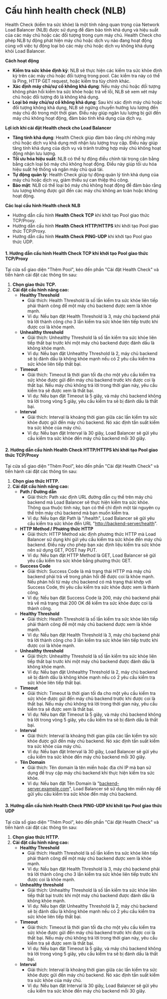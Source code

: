 # Cấu hình health check (NLB)

Health Check (kiểm tra sức khỏe) là một tính năng quan trọng của Network Load Balancer (NLB) được sử dụng để đảm bảo tính khả dụng và hiệu suất của các máy chủ hoặc các đối tượng trong cụm máy chủ. Health Check cho phép NLB tự động phát hiện máy chủ hoặc dịch vụ nào đang hoạt động cùng với việc tự động loại bỏ các máy chủ hoặc dịch vụ không khả dụng khỏi Load Balancer.

**Cách hoạt động**

* **Kiểm tra sức khỏe định kỳ**: NLB sẽ thực hiện các kiểm tra sức khỏe định kỳ trên các máy chủ hoặc đối tượng trong pool. Các kiểm tra này có thể là Ping, HTTP GET request, hoặc kiểm tra tùy chỉnh khác.
* **Xác định máy chủ/sự cố không khả dụng**: Nếu máy chủ hoặc đối tượng không phản hồi kiểm tra sức khỏe hoặc trả về lỗi, NLB sẽ xem xét máy chủ hoặc đối tượng đó là không khả dụng.
* **Loại bỏ máy chủ/sự cố không khả dụng**: Sau khi xác định máy chủ hoặc đối tượng không khả dụng, NLB sẽ ngừng chuyển hướng lưu lượng đến máy chủ đó trong một thời gian. Điều này giúp ngăn lưu lượng bị gửi đến máy chủ không hoạt động, đảm bảo tính khả dụng của dịch vụ.

**Lợi ích khi cài đặt Health check cho Load Balancer**

* **Tăng tính khả dụng**: Health Check giúp đảm bảo rằng chỉ những máy chủ hoặc dịch vụ khả dụng mới nhận lưu lượng truy cập. Điều này giúp tăng tính khả dụng của dịch vụ và tránh trường hợp máy chủ không hoạt động nhận lưu lượng.
* **Tối ưu hóa hiệu suất**: NLB có thể tự động điều chỉnh tải trọng cân bằng bằng cách loại bỏ máy chủ không hoạt động. Điều này giúp tối ưu hóa hiệu suất hệ thống và ngăn máy chủ quá tải.
* **Tự động quản lý**: Health Check giúp tự động quản lý tính khả dụng của máy chủ hoặc dịch vụ, giảm thiểu sự can thiệp thủ công.
* **Bảo mật**: NLB có thể loại bỏ máy chủ không hoạt động để đảm bảo rằng lưu lượng không được gửi đến các máy chủ không an toàn hoặc không hoạt động.

**Các loại cấu hình Health check NLB**

* Hướng dẫn cấu hình **Health Check TCP** khi khởi tạo Pool giao thức TCP/Proxy.
* Hướng dẫn cấu hình **Health Check HTTP/HTTPS** khi khởi tạo Pool giao thức TCP/Proxy.
* Hướng dẫn cấu hình **Health Check PING-UDP** khi khởi tạo Pool giao thức UDP.

#### 1. Hướng dẫn cấu hình Health Check TCP khi khởi tạo Pool giao thức TCP/Proxy <a href="#confighealthchecksetting-nlb-1.huongdancauhinhhealthchecktcpkhikhoitaopoolgiaothuctcp-proxy" id="confighealthchecksetting-nlb-1.huongdancauhinhhealthchecktcpkhikhoitaopoolgiaothuctcp-proxy"></a>

Tại cửa sổ giao diện "Thêm Pool", kéo đến phần "Cài đặt Health Check" và tiến hành cài đặt các thông tin sau:

1. **Chọn giao thức TCP.**
2. **Cài đặt cấu hình nâng cao:**
   * **Healthy Threshold**
     * Giải thích: Health Threshold là số lần kiểm tra sức khỏe liên tiếp phải thành công để một máy chủ backend được xem là khỏe mạnh.
     * Ví dụ: Nếu bạn đặt Health Threshold là 3, máy chủ backend phải trả lời thành công cho 3 lần kiểm tra sức khỏe liên tiếp trước khi được coi là khỏe mạnh.
   * **Unhealthy threshold**
     * Giải thích: Unhealthy Threshold là số lần kiểm tra sức khỏe liên tiếp thất bại trước khi một máy chủ backend được đánh dấu là không khỏe mạnh.
     * Ví dụ: Nếu bạn đặt Unhealthy Threshold là 2, máy chủ backend sẽ bị đánh dấu là không khỏe mạnh nếu có 2 yêu cầu kiểm tra sức khỏe liên tiếp thất bại.
   * **Timeout**
     * Giải thích: Timeout là thời gian tối đa cho một yêu cầu kiểm tra sức khỏe được gửi đến máy chủ backend trước khi được coi là thất bại. Nếu máy chủ không trả lời trong thời gian này, yêu cầu kiểm tra sẽ được xem là thất bại.
     * Ví dụ: Nếu bạn đặt Timeout là 5 giây, và máy chủ backend không trả lời trong vòng 5 giây, yêu cầu kiểm tra sẽ bị đánh dấu là thất bại.
   * **Interval**
     * Giải thích: Interval là khoảng thời gian giữa các lần kiểm tra sức khỏe được gửi đến máy chủ backend. Nó xác định tần suất kiểm tra sức khỏe của máy chủ.
     * Ví dụ: Nếu bạn đặt Interval là 30 giây, Load Balancer sẽ gửi yêu cầu kiểm tra sức khỏe đến máy chủ backend mỗi 30 giây.

#### 2. Hướng dẫn cấu hình Health Check HTTP/HTTPS khi khởi tạo Pool giao thức TCP/Proxy <a href="#confighealthchecksetting-nlb-2.huongdancauhinhhealthcheckhttp-httpskhikhoitaopoolgiaothuctcp-proxy" id="confighealthchecksetting-nlb-2.huongdancauhinhhealthcheckhttp-httpskhikhoitaopoolgiaothuctcp-proxy"></a>

Tại cửa sổ giao diện "Thêm Pool", kéo đến phần "Cài đặt Health Check" và tiến hành cài đặt các thông tin sau:

1. **Chọn giao thức HTTP.**
2. **Cài đặt cấu hình nâng cao:**
   * **Path / Đường dẫn**
     * Giải thích: Path xác định URL đường dẫn cụ thể trên máy chủ backend mà Load Balancer sẽ thực hiện kiểm tra sức khỏe. Thông qua thuộc tính này, bạn có thể chỉ định một tài nguyên cụ thể trên máy chủ backend mà bạn muốn kiểm tra.
     * Ví dụ: Nếu bạn đặt Path là "/health", Load Balancer sẽ gửi yêu cầu kiểm tra sức khỏe đến URL "[http://backend-server/health](http://backend-server/health)".
   * **HTTP Method / Phương thức HTTP**
     * Giải thích: HTTP Method xác định phương thức HTTP mà Load Balancer sử dụng khi gửi yêu cầu kiểm tra sức khỏe đến máy chủ backend. Điều này cho phép bạn xác định liệu kiểm tra sức khỏe nên sử dụng GET, POST hay PUT.
     * Ví dụ: Nếu bạn đặt HTTP Method là GET, Load Balancer sẽ gửi yêu cầu kiểm tra sức khỏe bằng phương thức GET.
   * **Success Code**
     * Giải thích: Success Code là mã trạng thái HTTP mà máy chủ backend phải trả về trong phản hồi để được coi là khỏe mạnh. Nếu phản hồi từ máy chủ backend có mã trạng thái khớp với Success Code, thì yêu cầu kiểm tra sức khỏe được xem là thành công.
     * Ví dụ: Nếu bạn đặt Success Code là 200, máy chủ backend phải trả về mã trạng thái 200 OK để kiểm tra sức khỏe được coi là thành công.
   * **Healthy Threshold**
     * Giải thích: Health Threshold là số lần kiểm tra sức khỏe liên tiếp phải thành công để một máy chủ backend được xem là khỏe mạnh.
     * Ví dụ: Nếu bạn đặt Health Threshold là 3, máy chủ backend phải trả lời thành công cho 3 lần kiểm tra sức khỏe liên tiếp trước khi được coi là khỏe mạnh.
   * **Unhealthy threshold**
     * Giải thích: Unhealthy Threshold là số lần kiểm tra sức khỏe liên tiếp thất bại trước khi một máy chủ backend được đánh dấu là không khỏe mạnh.
     * Ví dụ: Nếu bạn đặt Unhealthy Threshold là 2, máy chủ backend sẽ bị đánh dấu là không khỏe mạnh nếu có 2 yêu cầu kiểm tra sức khỏe liên tiếp thất bại.
   * **Timeout**
     * Giải thích: Timeout là thời gian tối đa cho một yêu cầu kiểm tra sức khỏe được gửi đến máy chủ backend trước khi được coi là thất bại. Nếu máy chủ không trả lời trong thời gian này, yêu cầu kiểm tra sẽ được xem là thất bại.
     * Ví dụ: Nếu bạn đặt Timeout là 5 giây, và máy chủ backend không trả lời trong vòng 5 giây, yêu cầu kiểm tra sẽ bị đánh dấu là thất bại.
   * **Interval**
     * Giải thích: Interval là khoảng thời gian giữa các lần kiểm tra sức khỏe được gửi đến máy chủ backend. Nó xác định tần suất kiểm tra sức khỏe của máy chủ.
     * Ví dụ: Nếu bạn đặt Interval là 30 giây, Load Balancer sẽ gửi yêu cầu kiểm tra sức khỏe đến máy chủ backend mỗi 30 giây.
   * **Tên Domain**
     * Giải thích: Tên domain là tên miền hoặc địa chỉ IP mà bạn sử dụng để truy cập máy chủ backend khi thực hiện kiểm tra sức khỏe.
     * Ví dụ: Nếu bạn đặt Tên Domain là "[backend-server.example.com](http://backend-server.example.com/)", Load Balancer sẽ sử dụng tên miền này để gửi yêu cầu kiểm tra sức khỏe đến máy chủ backend.

#### 3. Hướng dẫn cấu hình Health Check PING-UDP khi khởi tạo Pool giao thức UDP <a href="#confighealthchecksetting-nlb-3.huongdancauhinhhealthcheckping-udpkhikhoitaopoolgiaothucudp" id="confighealthchecksetting-nlb-3.huongdancauhinhhealthcheckping-udpkhikhoitaopoolgiaothucudp"></a>

Tại cửa sổ giao diện "Thêm Pool", kéo đến phần "Cài đặt Health Check" và tiến hành cài đặt các thông tin sau:

1. **Chọn giao thức HTTP.**
2. **Cài đặt cấu hình nâng cao:**
   * **Healthy Threshold**
     * Giải thích: Health Threshold là số lần kiểm tra sức khỏe liên tiếp phải thành công để một máy chủ backend được xem là khỏe mạnh.
     * Ví dụ: Nếu bạn đặt Health Threshold là 3, máy chủ backend phải trả lời thành công cho 3 lần kiểm tra sức khỏe liên tiếp trước khi được coi là khỏe mạnh.
   * **Unhealthy threshold**
     * Giải thích: Unhealthy Threshold là số lần kiểm tra sức khỏe liên tiếp thất bại trước khi một máy chủ backend được đánh dấu là không khỏe mạnh.
     * Ví dụ: Nếu bạn đặt Unhealthy Threshold là 2, máy chủ backend sẽ bị đánh dấu là không khỏe mạnh nếu có 2 yêu cầu kiểm tra sức khỏe liên tiếp thất bại.
   * **Timeout**
     * Giải thích: Timeout là thời gian tối đa cho một yêu cầu kiểm tra sức khỏe được gửi đến máy chủ backend trước khi được coi là thất bại. Nếu máy chủ không trả lời trong thời gian này, yêu cầu kiểm tra sẽ được xem là thất bại.
     * Ví dụ: Nếu bạn đặt Timeout là 5 giây, và máy chủ backend không trả lời trong vòng 5 giây, yêu cầu kiểm tra sẽ bị đánh dấu là thất bại.
   * **Interval**
     * Giải thích: Interval là khoảng thời gian giữa các lần kiểm tra sức khỏe được gửi đến máy chủ backend. Nó xác định tần suất kiểm tra sức khỏe của máy chủ.
     * Ví dụ: Nếu bạn đặt Interval là 30 giây, Load Balancer sẽ gửi yêu cầu kiểm tra sức khỏe đến máy chủ backend mỗi 30 giây.

